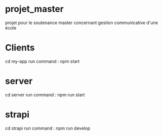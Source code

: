 # projet_master

projet pour le soutenance master concernant gestion communicative d'une école

# Clients

cd my-app
run command : npm start

# server

cd server
run command : npm run start

# strapi

cd strapi
run command : npm run develop

